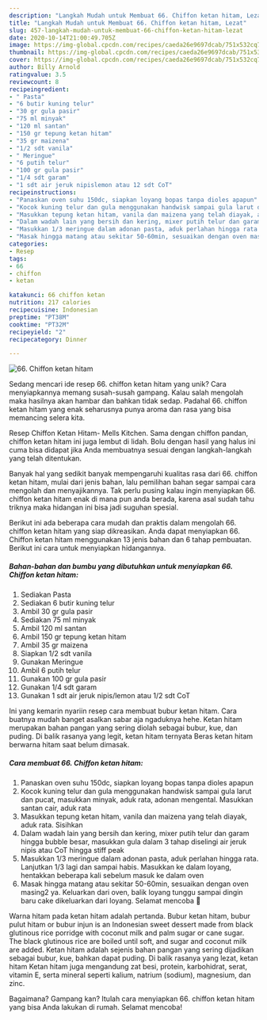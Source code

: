 ```yaml
---
description: "Langkah Mudah untuk Membuat 66. Chiffon ketan hitam, Lezat"
title: "Langkah Mudah untuk Membuat 66. Chiffon ketan hitam, Lezat"
slug: 457-langkah-mudah-untuk-membuat-66-chiffon-ketan-hitam-lezat
date: 2020-10-14T21:00:49.705Z
image: https://img-global.cpcdn.com/recipes/caeda26e9697dcab/751x532cq70/66-chiffon-ketan-hitam-foto-resep-utama.jpg
thumbnail: https://img-global.cpcdn.com/recipes/caeda26e9697dcab/751x532cq70/66-chiffon-ketan-hitam-foto-resep-utama.jpg
cover: https://img-global.cpcdn.com/recipes/caeda26e9697dcab/751x532cq70/66-chiffon-ketan-hitam-foto-resep-utama.jpg
author: Billy Arnold
ratingvalue: 3.5
reviewcount: 8
recipeingredient:
- " Pasta"
- "6 butir kuning telur"
- "30 gr gula pasir"
- "75 ml minyak"
- "120 ml santan"
- "150 gr tepung ketan hitam"
- "35 gr maizena"
- "1/2 sdt vanila"
- " Meringue"
- "6 putih telur"
- "100 gr gula pasir"
- "1/4 sdt garam"
- "1 sdt air jeruk nipislemon atau 12 sdt CoT"
recipeinstructions:
- "Panaskan oven suhu 150dc, siapkan loyang bopas tanpa dioles apapun"
- "Kocok kuning telur dan gula menggunakan handwisk sampai gula larut dan pucat, masukkan minyak, aduk rata, adonan mengental. Masukkan santan cair, aduk rata"
- "Masukkan tepung ketan hitam, vanila dan maizena yang telah diayak, aduk rata. Sisihkan"
- "Dalam wadah lain yang bersih dan kering, mixer putih telur dan garam hingga bubble besar, masukkan gula dalam 3 tahap diselingi air jeruk nipis atau CoT hingga stiff peak"
- "Masukkan 1/3 meringue dalam adonan pasta, aduk perlahan hingga rata. Lanjutkan 1/3 lagi dan sampai habis. Masukkan ke dalam loyang, hentakkan beberapa kali sebelum masuk ke dalam oven"
- "Masak hingga matang atau sekitar 50-60min, sesuaikan dengan oven masing2 ya. Keluarkan dari oven, balik loyang tunggu sampai dingin baru cake dikeluarkan dari loyang. Selamat mencoba 🥰"
categories:
- Resep
tags:
- 66
- chiffon
- ketan

katakunci: 66 chiffon ketan 
nutrition: 217 calories
recipecuisine: Indonesian
preptime: "PT38M"
cooktime: "PT32M"
recipeyield: "2"
recipecategory: Dinner

---
```



![66. Chiffon ketan hitam](https://img-global.cpcdn.com/recipes/caeda26e9697dcab/751x532cq70/66-chiffon-ketan-hitam-foto-resep-utama.jpg)

Sedang mencari ide resep 66. chiffon ketan hitam yang unik? Cara menyiapkannya memang susah-susah gampang. Kalau salah mengolah maka hasilnya akan hambar dan bahkan tidak sedap. Padahal 66. chiffon ketan hitam yang enak seharusnya punya aroma dan rasa yang bisa memancing selera kita.

Resep Chiffon Ketan Hitam- Mells Kitchen. Sama dengan chiffon pandan, chiffon ketan hitam ini juga lembut di lidah. Bolu dengan hasil yang halus ini cuma bisa didapat jika Anda membuatnya sesuai dengan langkah-langkah yang telah ditentukan.

Banyak hal yang sedikit banyak mempengaruhi kualitas rasa dari 66. chiffon ketan hitam, mulai dari jenis bahan, lalu pemilihan bahan segar sampai cara mengolah dan menyajikannya. Tak perlu pusing kalau ingin menyiapkan 66. chiffon ketan hitam enak di mana pun anda berada, karena asal sudah tahu triknya maka hidangan ini bisa jadi suguhan spesial.


Berikut ini ada beberapa cara mudah dan praktis dalam mengolah 66. chiffon ketan hitam yang siap dikreasikan. Anda dapat menyiapkan 66. Chiffon ketan hitam menggunakan 13 jenis bahan dan 6 tahap pembuatan. Berikut ini cara untuk menyiapkan hidangannya.

<!--inarticleads1-->

##### Bahan-bahan dan bumbu yang dibutuhkan untuk menyiapkan 66. Chiffon ketan hitam:

1. Sediakan  Pasta
1. Sediakan 6 butir kuning telur
1. Ambil 30 gr gula pasir
1. Sediakan 75 ml minyak
1. Ambil 120 ml santan
1. Ambil 150 gr tepung ketan hitam
1. Ambil 35 gr maizena
1. Siapkan 1/2 sdt vanila
1. Gunakan  Meringue
1. Ambil 6 putih telur
1. Gunakan 100 gr gula pasir
1. Gunakan 1/4 sdt garam
1. Gunakan 1 sdt air jeruk nipis/lemon atau 1/2 sdt CoT


Ini yang kemarin nyariin resep cara membuat bubur ketan hitam. Cara buatnya mudah banget asalkan sabar aja ngaduknya hehe. Ketan hitam merupakan bahan pangan yang sering diolah sebagai bubur, kue, dan puding. Di balik rasanya yang legit, ketan hitam ternyata Beras ketan hitam berwarna hitam saat belum dimasak. 

<!--inarticleads2-->

##### Cara membuat 66. Chiffon ketan hitam:

1. Panaskan oven suhu 150dc, siapkan loyang bopas tanpa dioles apapun
1. Kocok kuning telur dan gula menggunakan handwisk sampai gula larut dan pucat, masukkan minyak, aduk rata, adonan mengental. Masukkan santan cair, aduk rata
1. Masukkan tepung ketan hitam, vanila dan maizena yang telah diayak, aduk rata. Sisihkan
1. Dalam wadah lain yang bersih dan kering, mixer putih telur dan garam hingga bubble besar, masukkan gula dalam 3 tahap diselingi air jeruk nipis atau CoT hingga stiff peak
1. Masukkan 1/3 meringue dalam adonan pasta, aduk perlahan hingga rata. Lanjutkan 1/3 lagi dan sampai habis. Masukkan ke dalam loyang, hentakkan beberapa kali sebelum masuk ke dalam oven
1. Masak hingga matang atau sekitar 50-60min, sesuaikan dengan oven masing2 ya. Keluarkan dari oven, balik loyang tunggu sampai dingin baru cake dikeluarkan dari loyang. Selamat mencoba 🥰


Warna hitam pada ketan hitam adalah pertanda. Bubur ketan hitam, bubur pulut hitam or bubur injun is an Indonesian sweet dessert made from black glutinous rice porridge with coconut milk and palm sugar or cane sugar. The black glutinous rice are boiled until soft, and sugar and coconut milk are added. Ketan hitam adalah sejenis bahan pangan yang sering dijadikan sebagai bubur, kue, bahkan dapat puding. Di balik rasanya yang lezat, ketan hitam Ketan hitam juga mengandung zat besi, protein, karbohidrat, serat, vitamin E, serta mineral seperti kalium, natrium (sodium), magnesium, dan zinc. 

Bagaimana? Gampang kan? Itulah cara menyiapkan 66. chiffon ketan hitam yang bisa Anda lakukan di rumah. Selamat mencoba!

